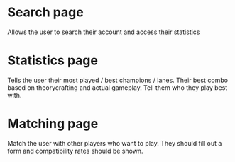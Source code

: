# Search page

Allows the user to search their account and access their statistics

# Statistics page

Tells the user their most played / best champions / lanes. Their best combo based on theorycrafting and actual gameplay. Tell them who they play best with.

# Matching page

Match the user with other players who want to play. They should fill out a form and compatibility rates should be shown.
